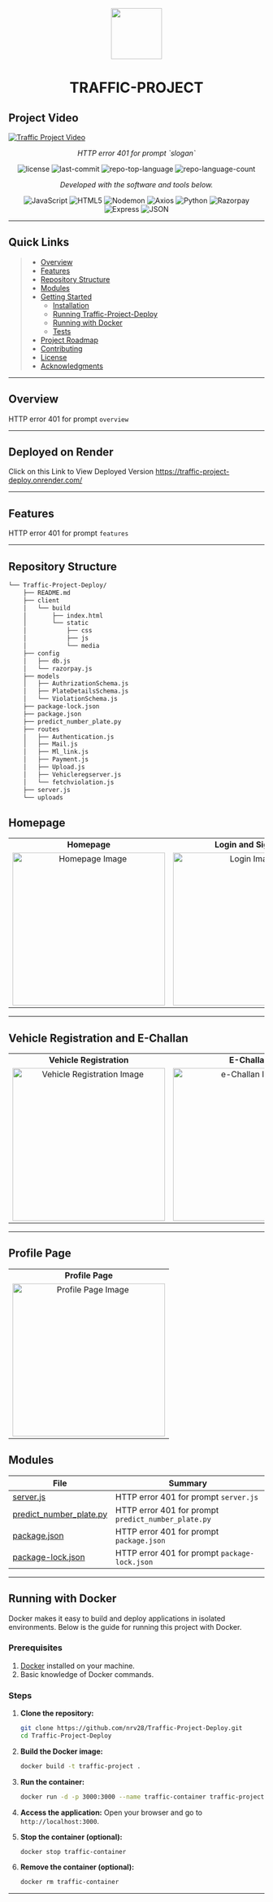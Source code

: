 <p align="center">
  <img src="https://cdn-icons-png.flaticon.com/512/6295/6295417.png" width="100" />
</p>
<p align="center">
    <h1 align="center">TRAFFIC-PROJECT</h1>
</p>

## Project Video

[![Traffic Project Video](https://img.youtube.com/vi/Y2NO70GMxb4/0.jpg)](https://www.youtube.com/watch?v=Y2NO70GMxb4)

<p align="center">
    <em>HTTP error 401 for prompt `slogan`</em>
</p>
<p align="center">
	<img src="https://img.shields.io/github/license/nrv28/Traffic-Project-Deploy?style=flat&color=0080ff" alt="license">
	<img src="https://img.shields.io/github/last-commit/nrv28/Traffic-Project-Deploy?style=flat&logo=git&logoColor=white&color=0080ff" alt="last-commit">
	<img src="https://img.shields.io/github/languages/top/nrv28/Traffic-Project-Deploy?style=flat&color=0080ff" alt="repo-top-language">
	<img src="https://img.shields.io/github/languages/count/nrv28/Traffic-Project-Deploy?style=flat&color=0080ff" alt="repo-language-count">
<p>
<p align="center">
		<em>Developed with the software and tools below.</em>
</p>
<p align="center">
	<img src="https://img.shields.io/badge/JavaScript-F7DF1E.svg?style=flat&logo=JavaScript&logoColor=black" alt="JavaScript">
	<img src="https://img.shields.io/badge/HTML5-E34F26.svg?style=flat&logo=HTML5&logoColor=white" alt="HTML5">
	<img src="https://img.shields.io/badge/Nodemon-76D04B.svg?style=flat&logo=Nodemon&logoColor=white" alt="Nodemon">
	<img src="https://img.shields.io/badge/Axios-5A29E4.svg?style=flat&logo=Axios&logoColor=white" alt="Axios">
	<img src="https://img.shields.io/badge/Python-3776AB.svg?style=flat&logo=Python&logoColor=white" alt="Python">
	<img src="https://img.shields.io/badge/Razorpay-0C2451.svg?style=flat&logo=Razorpay&logoColor=white" alt="Razorpay">
	<img src="https://img.shields.io/badge/Express-000000.svg?style=flat&logo=Express&logoColor=white" alt="Express">
	<img src="https://img.shields.io/badge/JSON-000000.svg?style=flat&logo=JSON&logoColor=white" alt="JSON">
</p>
<hr>

##  Quick Links

> - [ Overview](#-overview)
> - [ Features](#-features)
> - [ Repository Structure](#-repository-structure)
> - [ Modules](#-modules)
> - [ Getting Started](#-getting-started)
>   - [ Installation](#-installation)
>   - [ Running Traffic-Project-Deploy](#-running-Traffic-Project-Deploy)
>   - [ Running with Docker](#-running-with-docker)
>   - [ Tests](#-tests)
> - [ Project Roadmap](#-project-roadmap)
> - [ Contributing](#-contributing)
> - [ License](#-license)
> - [ Acknowledgments](#-acknowledgments)

---

##  Overview

HTTP error 401 for prompt `overview`

---

##  Deployed on Render

Click on this Link to View Deployed Version https://traffic-project-deploy.onrender.com/

---

##  Features

HTTP error 401 for prompt `features`

---

##  Repository Structure

```sh
└── Traffic-Project-Deploy/
    ├── README.md
    ├── client
    │   └── build
    │       ├── index.html
    │       └── static
    │           ├── css
    │           ├── js
    │           └── media
    ├── config
    │   ├── db.js
    │   └── razorpay.js
    ├── models
    │   ├── AuthrizationSchema.js
    │   ├── PlateDetailsSchema.js
    │   └── ViolationSchema.js
    ├── package-lock.json
    ├── package.json
    ├── predict_number_plate.py
    ├── routes
    │   ├── Authentication.js
    │   ├── Mail.js
    │   ├── Ml_link.js
    │   ├── Payment.js
    │   ├── Upload.js
    │   ├── Vehicleregserver.js
    │   └── fetchviolation.js
    ├── server.js
    └── uploads

```

##  Homepage

<table>
  <tr>
    <td align="center"><strong>Homepage</strong></td>
    <td align="center"><strong>Login and Signup</strong></td>
  </tr>
  <tr>
    <td align="center">
      <img src="https://drive.google.com/uc?export=view&id=1DFbEuyzUDmeenOlzf9Kl-TEuephnoJ0q" alt="Homepage Image" width="300" />
    </td>
    <td align="center">
      <img src="https://drive.google.com/uc?export=view&id=1H90gZCGgbGHxZ4qnPGVeIIYwiK9CgPyv" alt="Login Image" width="300" />
    </td>
  </tr>
</table>

---

##  Vehicle Registration and E-Challan

<table>
  <tr>
    <td align="center"><strong>Vehicle Registration</strong></td>
    <td align="center"><strong>E-Challan</strong></td>
  </tr>
  <tr>
    <td align="center">
      <img src="https://drive.google.com/uc?export=view&id=1DFbEuyzUDmeenOlzf9Kl-TEuephnoJ0q" alt="Vehicle Registration Image" width="300" />
    </td>
    <td align="center">
      <img src="https://drive.google.com/uc?export=view&id=1lkcrb88bfL_5EJMiUAXlCofzyVMwQx7K" alt="e-Challan Image" width="300" />
    </td>
  </tr>
</table>

---

##  Profile Page

<table>
  <tr>
    <td align="center"><strong>Profile Page</strong></td>
  </tr>
  <tr>
    <td align="center">
      <img src="https://drive.google.com/uc?export=view&id=1-mX5regTNuGpdEwIye8VsEKSV4yCUA9q" alt="Profile Page Image" width="300" />
    </td>
  </tr>
</table>

##  Modules

| File                                                                                                           | Summary                                             |
| ---                                                                                                            | ---                                                 |
| [server.js](https://github.com/nrv28/Traffic-Project-Deploy/blob/master/server.js)                             | HTTP error 401 for prompt `server.js`               |
| [predict_number_plate.py](https://github.com/nrv28/Traffic-Project-Deploy/blob/master/predict_number_plate.py) | HTTP error 401 for prompt `predict_number_plate.py` |
| [package.json](https://github.com/nrv28/Traffic-Project-Deploy/blob/master/package.json)                       | HTTP error 401 for prompt `package.json`            |
| [package-lock.json](https://github.com/nrv28/Traffic-Project-Deploy/blob/master/package-lock.json)             | HTTP error 401 for prompt `package-lock.json`       |

---

## Running with Docker

Docker makes it easy to build and deploy applications in isolated environments. Below is the guide for running this project with Docker.

### Prerequisites

1. [Docker](https://www.docker.com/) installed on your machine.
2. Basic knowledge of Docker commands.

### Steps

1. **Clone the repository:**
   ```bash
   git clone https://github.com/nrv28/Traffic-Project-Deploy.git
   cd Traffic-Project-Deploy
   ```

2. **Build the Docker image:**
   ```bash
   docker build -t traffic-project .
   ```

3. **Run the container:**
   ```bash
   docker run -d -p 3000:3000 --name traffic-container traffic-project
   ```

4. **Access the application:**
   Open your browser and go to `http://localhost:3000`.

5. **Stop the container (optional):**
   ```bash
   docker stop traffic-container
   ```

6. **Remove the container (optional):**
   ```bash
   docker rm traffic-container
   ```

---

